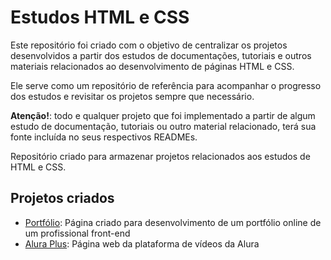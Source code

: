 # Estudos HTML e CSS

Este repositório foi criado com o objetivo de centralizar os projetos desenvolvidos a partir dos estudos de documentações, 
tutoriais e outros materiais relacionados ao desenvolvimento de páginas HTML e CSS.

Ele serve como um repositório de referência para acompanhar o progresso dos estudos e revisitar os projetos sempre que necessário.

**Atenção!**: todo e qualquer projeto que foi implementado a partir de algum estudo de documentação, 
tutoriais ou outro material relacionado, terá sua fonte incluída no seus respectivos READMEs.


Repositório criado para armazenar projetos relacionados aos estudos de
HTML e CSS.

## Projetos criados

- [Portfólio](./alura/portfolio): Página criado para desenvolvimento de um portfólio online de um profissional front-end
- [Alura Plus](./alura/alura-plus): Página web da plataforma de vídeos da Alura
